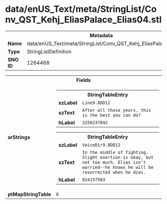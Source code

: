 <h1>data/enUS_Text/meta/StringList/Conv_QST_Kehj_EliasPalace_Elias04.stl</h1><table><tr><th colspan="100%">Metadata</th></tr><tr><td><b>Name</b></td><td>data/enUS_Text/meta/StringList/Conv_QST_Kehj_EliasPalace_Elias04.stl</td></tr><tr><td><b>Type</b></td><td>StringListDefinition</td></tr><tr><td><b>SNO ID</b></td><td>1264468</td></tr></table>

<table><tr><th colspan="100%">Fields</th></tr><tr><td><b>arStrings</b></td><td><table><tr><th colspan="100%">StringTableEntry</th></tr><tr><td><b>szLabel</b></td><td><code>Line9.8DD12</code></td></tr><tr><td><b>szText</b></td><td><code>After all these years, this is the best you can do?</code></td></tr><tr><td><b>hLabel</b></td><td><code>3256237842</code></td></tr></table>


<table><tr><th colspan="100%">StringTableEntry</th></tr><tr><td><b>szLabel</b></td><td><code>VoiceDir9.8DD12</code></td></tr><tr><td><b>szText</b></td><td><code>In the middle of fighting. Slight exertion is okay, but not too much. Elias isn't worried--he knows he will be resurrected when he dies.</code></td></tr><tr><td><b>hLabel</b></td><td><code>824157503</code></td></tr></table>


</td></tr><tr><td><b>ptMapStringTable</b></td><td><code>0</code></td></tr></table>


